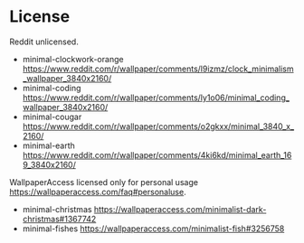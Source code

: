 # License

Reddit unlicensed.

- minimal-clockwork-orange <https://www.reddit.com/r/wallpaper/comments/l9izmz/clock_minimalism_wallpaper_3840x2160/>
- minimal-coding <https://www.reddit.com/r/wallpaper/comments/ly1o06/minimal_coding_wallpaper_3840x2160/>
- minimal-cougar <https://www.reddit.com/r/wallpaper/comments/o2gkxx/minimal_3840_x_2160/>
- minimal-earth <https://www.reddit.com/r/wallpaper/comments/4ki6kd/minimal_earth_169_3840x2160/>

WallpaperAccess licensed only for personal usage <https://wallpaperaccess.com/faq#personaluse>.

- minimal-christmas <https://wallpaperaccess.com/minimalist-dark-christmas#1367742>
- minimal-fishes <https://wallpaperaccess.com/minimalist-fish#3256758>
